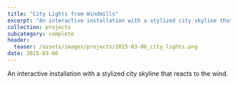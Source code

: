 ```yaml
---
title: "City Lights from Windmills"
excerpt: "An interactive installation with a stylized city skyline that reacts to the wind."
collection: projects
subcategory: complete
header: 
  teaser: /assets/images/projects/2015-03-06_city_lights.png
date: 2015-03-06
---
```


An interactive installation with a stylized city skyline that reacts to the wind.